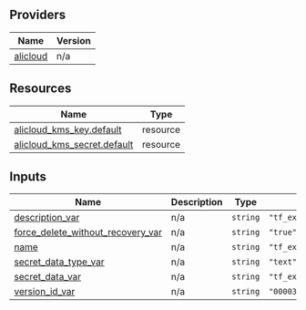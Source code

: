 <!-- BEGIN_TF_DOCS -->
## Providers

| Name | Version |
|------|---------|
| <a name="provider_alicloud"></a> [alicloud](#provider\_alicloud) | n/a |

## Resources

| Name | Type |
|------|------|
| [alicloud_kms_key.default](https://registry.terraform.io/providers/hashicorp/alicloud/latest/docs/resources/kms_key) | resource |
| [alicloud_kms_secret.default](https://registry.terraform.io/providers/hashicorp/alicloud/latest/docs/resources/kms_secret) | resource |

## Inputs

| Name | Description | Type | Default | Required |
|------|-------------|------|---------|:--------:|
| <a name="input_description_var"></a> [description\_var](#input\_description\_var) | n/a | `string` | `"tf_exampleKmsSecretWithKey_5220747"` | no |
| <a name="input_force_delete_without_recovery_var"></a> [force\_delete\_without\_recovery\_var](#input\_force\_delete\_without\_recovery\_var) | n/a | `string` | `"true"` | no |
| <a name="input_name"></a> [name](#input\_name) | n/a | `string` | `"tf_exampleKmsSecretWithKey_5220747"` | no |
| <a name="input_secret_data_type_var"></a> [secret\_data\_type\_var](#input\_secret\_data\_type\_var) | n/a | `string` | `"text"` | no |
| <a name="input_secret_data_var"></a> [secret\_data\_var](#input\_secret\_data\_var) | n/a | `string` | `"tf_exampleKmsSecretWithKey_5220747"` | no |
| <a name="input_version_id_var"></a> [version\_id\_var](#input\_version\_id\_var) | n/a | `string` | `"00003"` | no |
<!-- END_TF_DOCS -->    